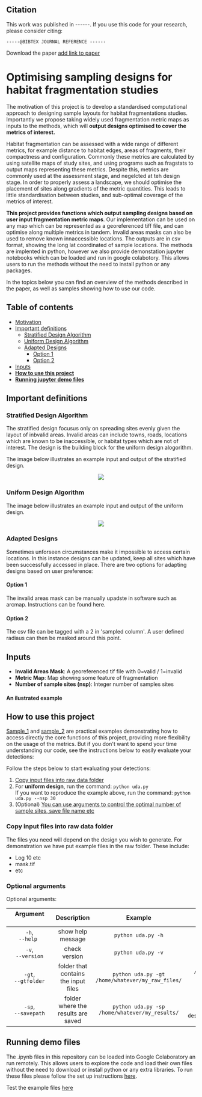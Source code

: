 ## Citation
This work was published in ------. If you use this code for your research, please consider citing:
```
-----@BIBTEX JOURNAL REFERENCE ------
```
Download the paper [add link to paper](https://github.com/EllieBowler/optimising-sample-designs/name-of-the.pdf)

<a name="optimising-sample-designs"></a>
# Optimising sampling designs for habitat fragmentation studies
  
The motivation of this project is to develop a standardised computational approach to designing sample layouts for habitat fragmentations studies. 
Importantly we propose taking widely used fragmentation metric maps as inputs to the methods, which will **output designs optimised to cover the metrics of interest.**

Habitat fragmentation can be assessed with a wide range of different metrics, for example distance to habitat edges, areas of fragments, their compactness and configuration. 
Commonly these metrics are calculated by using satellite maps of study sites, and using programs such as fragstats to output maps representing these metrics. 
Despite this, metrics are commonly used at the assessment stage, and negelcted at teh design stage. In order to properly assess a landscape, we should optimise the placement of
sites along gradients of the metric quantities. This leads to little standardisation between studies, and sub-optimal coverage of the metrics of interest. 

**This project provides functions which output sampling designs based on user input fragmentation metric maps**. 
Our implementation can be used on any map which can be represented as a georeferenced tiff file, and can optimise along multiple metrics in tandem. 
Invalid areas masks can also be used to remove known innaccessible locations. The outputs are in csv format, showing the long lat coordinated of sample locations. 
The methods are implented in python, however we also provide demonstation jupyter notebooks which can be loaded and run in google colabotory. This allows users to run the methods
without the need to install python or any packages.   

In the topics below you can find an overview of the methods described in the paper, as well as samples showing how to use our code.

## Table of contents

- [Motivation](#optimising-sample-designs)
- [Important definitions](#important-definitions)
  - [Stratified Design Algorithm](#stratified-design-algorithm)
  - [Uniform Design Algorithm](#uniform-design-algorithm)
  - [Adapted Designs](#adapted-designs)
    - [Option 1](#option-1)
    - [Option 2](#option-2)
- [Inputs](#inputs)
- [**How to use this project**](#how-to-use-this-project)
- [**Running jupyter demo files**](#running-demo-files)

## Important definitions  

### Stratified Design Algorithm

The stratified design focusus only on spreading sites evenly given the layout of inbvalid areas. Invalid areas can include towns, roads, locations which are known to be inaccessible, or habitat
types which are not of interest. The design is the building block for the uniform design alogorithm. 

The image below illustrates an example input and output of the stratified design.

<!--- Stratified Design --->
<p align="center">
<img src="https://github.com/EllieBowler/optimising-sample-designs/aux_images/filename.png" align="center"/></p>

### Uniform Design Algorithm 

The image below illustrates an example input and output of the uniform design.

<!--- Stratified Design --->
<p align="center">
<img src="https://github.com/EllieBowler/optimising-sample-designs/aux_images/filename.png" align="center"/></p>

### Adapted Designs

Sometimes unforseen circumstances make it impossible to access certain locations. In this instance designs can be updated, keep all sites which have been successfully accessed in place.
There are two options for adapting designs based on user preference:

#### Option 1

The invalid areas mask can be manually upadste in software such as arcmap. Instructions can be found here. 

#### Option 2

The csv file can be tagged with a 2 in 'sampled column'. A user defined radiaus can then be masked around this point. 


## Inputs

* **Invalid Areas Mask**: A georeferenced tif file with 0=valid / 1=invalid  
* **Metric Map**: Map showing some feature of fragmentation 
* **Number of sample sites (nsp)**: Integer number of samples sites  

#### An ilustrated example 

## How to use this project

[Sample_1](https://github.com/rafaelpadilla/Object-Detection-Metrics/tree/master/samples/sample_1) and [sample_2](https://github.com/rafaelpadilla/Object-Detection-Metrics/tree/master/samples/sample_2) 
are practical examples demonstrating how to access directly the core functions of this project, providing more flexibility on the usage of the metrics. But if you don't want to spend your time understanding our code, see the instructions below to easily evaluate your detections:  

Follow the steps below to start evaluating your detections:

1. [Copy input files into raw data folder](#copy-input-files-into-raw-data-folder)
2. For **uniform design**, run the command: `python uda.py`  
   If you want to reproduce the example above, run the command: `python uda.py --nsp 30`
3. (Optional) [You can use arguments to control the optimal number of sample sites, save file name etc](#optional-arguments)

### Copy input files into raw data folder

The files you need will depend on the design you wish to generate. For demonstration we have put example files in the raw folder. These include:
- Log 10 etc
- mask.tif
- etc

### Optional arguments

Optional arguments:

| Argument &nbsp;&nbsp;&nbsp;&nbsp;&nbsp;&nbsp;&nbsp;&nbsp;&nbsp;&nbsp;&nbsp;&nbsp;&nbsp;&nbsp;&nbsp;&nbsp;&nbsp;&nbsp;&nbsp;&nbsp;&nbsp;&nbsp;&nbsp;&nbsp;&nbsp;| Description | Example | Default |
|:-------------:|:-----------:|:-----------:|:-----------:|
| `-h`,<br>`--help ` |	show help message | `python uda.py -h` | |  
|  `-v`,<br>`--version` | check version | `python uda.py -v` | |  
| `-gt`,<br>`--gtfolder` | folder that contains the input files | `python uda.py -gt /home/whatever/my_raw_files/` | `/optimising-sample-designs/raw`|  
| `-sp`,<br>`--savepath` | folder where the results are saved | `python uda.py -sp /home/whatever/my_results/` | `optimising-sample-designs/results/` |  

## Running demo files

The .ipynb files in this repository can be loaded into Google Colaboratory an run remotely. This allows users to explore the code and load their own files without the need to download or install python or any extra libraries. To run these files please follow the set up instructions [here](https://github.com/EllieBowler/optimising-sample-designs/raw/master/jupyter-colab-instructions.pdf).

Test the example files [here](https://github.com/EllieBowler/optimising-sample-designs/raw/master/results/)
